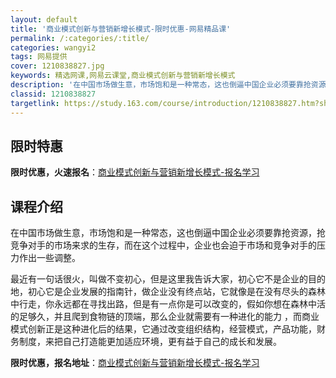 ```yaml
---
layout: default
title: '商业模式创新与营销新增长模式-限时优惠-网易精品课'
permalink: /:categories/:title/
categories: wangyi2
tags: 网易提供
cover: 1210838827.jpg
keywords: 精选网课,网易云课堂,商业模式创新与营销新增长模式
description: '在中国市场做生意，市场饱和是一种常态，这也倒逼中国企业必须要靠抢资源，抢竞争对手的市场来求的生存，而在这个过程中，企业也'
classid: 1210838827
targetlink: https://study.163.com/course/introduction/1210838827.htm?share=1&shareId=1025206652&utm_campaign=share&utm_medium=iphoneShare&utm_source=&utm_u=1025206652
---
```


## 限时特惠

**限时优惠，火速报名**：[商业模式创新与营销新增长模式-报名学习](https://study.163.com/course/introduction/1210838827.htm?share=1&shareId=1025206652&utm_campaign=share&utm_medium=iphoneShare&utm_source=&utm_u=1025206652)

## 课程介绍

在中国市场做生意，市场饱和是一种常态，这也倒逼中国企业必须要靠抢资源，抢竞争对手的市场来求的生存，而在这个过程中，企业也会迫于市场和竞争对手的压力作出一些调整。

最近有一句话很火，叫做不变初心，但是这里我告诉大家，初心它不是企业的目的地，初心它是企业发展的指南针，做企业没有终点站，它就像是在没有尽头的森林中行走，你永远都在寻找出路，但是有一点你是可以改变的，假如你想在森林中活的足够久，并且爬到食物链的顶端，那么企业就需要有一种进化的能力 ，而商业模式创新正是这种进化后的结果，它通过改变组织结构，经营模式，产品功能，财务制度，来把自己打造能更加适应环境，更有益于自己的成长和发展。

**限时优惠，报名地址**：[商业模式创新与营销新增长模式-报名学习](https://study.163.com/course/introduction/1210838827.htm?share=1&shareId=1025206652&utm_campaign=share&utm_medium=iphoneShare&utm_source=&utm_u=1025206652)

